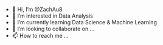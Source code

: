 - 👋 Hi, I’m @ZachAu8
- 👀 I’m interested in Data Analysis 
- 🌱 I’m currently learning Data Science & Machine Learning 
- 💞️ I’m looking to collaborate on ...
- 📫 How to reach me ...

<!---
ZachAu8/ZachAu8 is a ✨ special ✨ repository because its `README.md` (this file) appears on your GitHub profile.
You can click the Preview link to take a look at your changes.
--->

